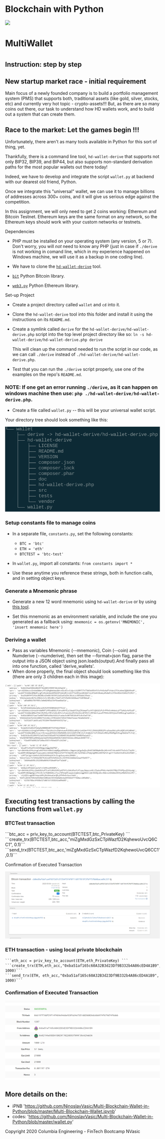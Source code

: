 <h1>Blockchain with Python </h1>

![](https://github.com/NinoslavVasic/Multi-Blockchain-Wallet-in-Python/blob/master/screenshots/newtons-coin-cradle.jpg)

<h1> MultiWallet<h1>



<h2>Instruction: step by step</h2>

## New startup market race - initial requirement 

<p> Main focus of a newly founded company is to build a portfolio management system (PMS) that supports both, traditional assets
(like gold, silver, stocks, etc) and currently very hot topic - crypto-assets!!! But, as there are so many coins out there, our task to understand how HD wallets work, and to build out a system that can create them.

## Race to the market: Let the games begin !!!

Unfortunately, there aren't as many tools available in Python for this sort of thing, yet.

Thankfully, there is a command line tool, `hd-wallet-derive` that supports not only BIP32, BIP39, and BIP44, but
also supports non-standard derivation paths for the most popular wallets out there today! 

Indeed, we have to develop and integrate the script `wallet.py` at backend with our dearest old friend, Python.

Once we integrate this "universal" wallet, we can use it to manage billions of addresses across 300+ coins, and it will give
us serious edge against the competition.

In this assignment, we will only need to get 2 coins working: Ethereum and Bitcoin Testnet.
Ethereum keys are the same format on any network, so the Ethereum keys should work with your custom networks or testnets. </p>


<p> Dependencies <p>
   
- PHP must be installed on your operating system (any version, 5 or 7). Don't worry, you will *not* need to know any PHP
  (just in case if `./derive` is not working in comand line, which in my experience happened on Windows machine, we will use it as a    backup in one coding line).

- We have to clone the [`hd-wallet-derive`](https://github.com/dan-da/hd-wallet-derive) tool.

- [`bit`](https://ofek.github.io/bit/) Python Bitcoin library.

- [`web3.py`](https://github.com/ethereum/web3.py) Python Ethereum library.



<p> Set-up Project <p>
  
- Create a project directory called `wallet` and `cd` into it.

- Clone the `hd-wallet-derive` tool into this folder and install it using the instructions on its `README.md`.

- Create a symlink called `derive` for the `hd-wallet-derive/hd-wallet-derive.php` script into the top level project
  directory like so: `ln -s hd-wallet-derive/hd-wallet-derive.php derive`
 
  This will clean up the command needed to run the script in our code, as we can call `./derive`
  instead of `./hd-wallet-derive/hd-wallet-derive.php`.

- Test that you can run the `./derive` script properly, use one of the examples on the repo's `README.md`.

### NOTE: If one get an error running `./derive`, as it can happen on windows machine then use: `php ./hd-wallet-derive/hd-wallet-derive.php`.

- Create a file called `wallet.py` -- this will be your universal wallet script.

Your directory tree should look something like this:

![](https://github.com/NinoslavVasic/Multi-Blockchain-Wallet-in-Python/blob/master/screenshots/tree.png)

### Setup constants file to manage coins

- In a separate file, `constants.py`, set the following constants:
  - `BTC = 'btc'`
  - `ETH = 'eth'`
  - `BTCTEST = 'btc-test'`

- In `wallet.py`, import all constants: `from constants import *`

- Use these anytime you reference these strings, both in function calls, and in setting object keys.

### Generate a Mnemonic phrase

- Generate a new 12 word mnemonic using `hd-wallet-derive` or by using [this tool](https://iancoleman.io/bip39/).

- Set this mnemonic as an environment variable, and include the one you generated as a fallback using:
  `mnemonic = os.getenv('MNEMONIC', 'insert mnemonic here')`

### Deriving a wallet

- Pass as variables Mnemonic (--mnemonic), Coin (--coin) and Numderive (--numderive), then set the --format=json flag,  parse the output   into a JSON object using json.loads(output).And finally pass all into one function, called 'derive_wallets'.
- When done properly, the final object should look something like this (there are only 3 children each in this image):

![](https://github.com/NinoslavVasic/Multi-Blockchain-Wallet-in-Python/blob/master/screenshots/wallet_object.PNG)


## Executing test transactions by calling the functions from `wallet.py` 

   


### BTCTest transaction 

   <p> ```btc_acc = priv_key_to_account(BTCTEST,btc_PrivateKey) ```
       ```create_trx(BTCTEST,btc_acc,"miZgMxdGzSxCTpWazfD2KqhewoUvcQ6CC1", 0.1)``` 
       ```send_trx(BTCTEST,btc_acc,'miZgMxdGzSxCTpWazfD2KqhewoUvcQ6CC1',0.1)```</p>
  
 <p> Confirmation of Executed Transaction </p>

![](https://github.com/NinoslavVasic/Multi-Blockchain-Wallet-in-Python/blob/master/screenshots/btc-confirmation%20-trx.PNG)

### ETH transaction - using local private blockchain

    ```eth_acc = priv_key_to_account(ETH,eth_PrivateKey) ```
    ```create_trx(ETH,eth_acc,"0xba51af165c60A32B3d23Df9B332b4A86cED4A1B9", 1000)``` 
    ```send_trx(ETH, eth_acc,"0xba51af165c60A32B3d23Df9B332b4A86cED4A1B9", 1000)```
     
### Confirmation of Executed Transaction 

![](https://github.com/NinoslavVasic/Multi-Blockchain-Wallet-in-Python/blob/master/screenshots/eth_-trx-conf.PNG)

   


## More details on the:
   - iPNB 'https://github.com/NinoslavVasic/Multi-Blockchain-Wallet-in-Python/blob/master/Multi-Blockchain-Wallet.ipynb'
   - codes:  'https://github.com/NinoslavVasic/Multi-Blockchain-Wallet-in-Python/blob/master/wallet.py'




<footer>
    
Copyright 2020 Columbia Engineering - FinTech Bootcamp NVasic
    
    
</footer>





